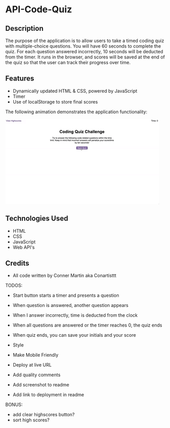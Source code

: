 # API-Code-Quiz

## Description

The purpose of the application is to allow users to take a timed coding quiz with multiple-choice questions. You will have 60 seconds to complete the quiz. For each question answered incorrectly, 10 seconds will be deducted from the timer. It runs in the browser, and scores will be saved at the end of the quiz so that the user can track their progress over time.

## Features

* Dynamically updated HTML & CSS, powered by JavaScript
* Timer
* Use of localStorage to store final scores

The following animation demonstrates the application functionality:

![A user clicks through an interactive coding quiz, then enters initials to save the high score before resetting and starting over.](./assets/images/04-web-apis-homework-demo.gif)


## Technologies Used

* HTML
* CSS
* JavaScript
* Web API's

## Credits

* All code written by Conner Martin aka Conartisttt




TODOS:

<!-- DONE -->
- Start button starts a timer and presents a question

<!-- DONE -->
- When question is answered, another question appears

<!-- DONE -->
- When I answer incorrectly, time is deducted from the clock

<!-- DONE -->
- When all questions are answered or the timer reaches 0, the quiz ends

<!-- DONE -->
- When quiz ends, you can save your initials and your score


- Style
- Make Mobile Friendly
- Deploy at live URL
- Add quality comments
- Add screenshot to readme
- Add link to deployment in readme

BONUS:
- add clear highscores button?
- sort high scores?
